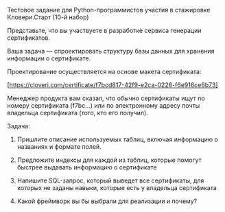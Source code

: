Тестовое задание для Python-программистов участия в стажировке Кловери.Старт (10-й набор)

Представьте, что вы участвуете в разработке сервиса генерации сертификатов.

Ваша задача — спроектировать структуру базы данных для хранения информации о сертификате.

Проектирование осуществляется на основе макета сертификата:

[https://cloveri.com/certificate/f7bcd817-42f9-e2ca-0226-f6e916ce6b73]


Менеджер продукта вам сказал, что обычно сертификаты ищут по номеру сертификата (f7bc...) или по электронному адресу почты владельца сертификата (того, кто его получил).


Задача:

1. Пришлите описание используемых таблиц, включая информацию о названиях и формате полей.
   
2. Предложите индексы для каждой из таблиц, которые помогут быстрее выдавать информацию о сертификате
   
3. Напишите SQL-запрос, который выведет все сертификаты, для которых не заданы навыки, которые есть у владельца сертификата
   
4. Какой фреймворк вы бы выбрали для реализации и почему?
